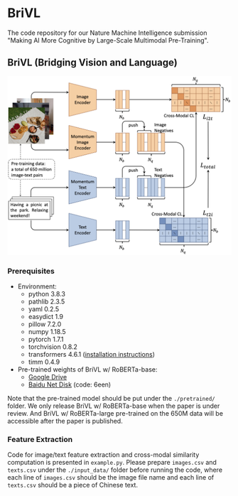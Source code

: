 # BriVL
The code repository for our Nature Machine Intelligence submission "Making AI More Cognitive by Large-Scale Multimodal Pre-Training".

## BriVL (Bridging Vision and Language)

![architecture](imgs/architecture.png)

### Prerequisites

- Environment:
    - python 3.8.3
    - pathlib 2.3.5
    - yaml 0.2.5
    - easydict 1.9
    - pillow 7.2.0
    - numpy 1.18.5
    - pytorch 1.7.1
    - torchvision 0.8.2
    - transformers 4.6.1 ([installation instructions](https://huggingface.co/transformers/installation.html))
    - timm 0.4.9
- Pre-trained weights of BriVL w/ RoBERTa-base:
    - [Google Drive](https://drive.google.com/file/d/1zucMVRKMwAiW7SrDzHAwSyC3Cl7WSJJv/view?usp=sharing)
    - [Baidu Net Disk](https://pan.baidu.com/s/1TPChAqXiAI0EQ-UbQ5FtJA) (code: 6een)

Note that the pre-trained model should be put under the `./pretrained/` folder. We only release BriVL w/ RoBERTa-base when the paper is under review. And BriVL w/ RoBERTa-large pre-trained on the 650M data will be accessible after the paper is published.

### Feature Extraction

Code for image/text feature extraction and cross-modal similarity computation is presented in `example.py`. Please prepare `images.csv` and `texts.csv` under the `./input_data/` folder before running the code, where each line of `images.csv` should be the image file name and each line of `texts.csv` should be a piece of Chinese text.